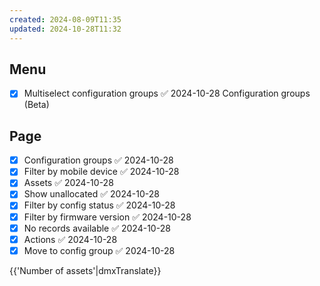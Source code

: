 ```yaml
---
created: 2024-08-09T11:35
updated: 2024-10-28T11:32
---
```

## Menu

- [x] Multiselect configuration groups ✅ 2024-10-28
Configuration groups (Beta)

## Page

- [x] Configuration groups ✅ 2024-10-28
- [x] Filter by mobile device ✅ 2024-10-28
- [x] Assets ✅ 2024-10-28
- [x] Show unallocated ✅ 2024-10-28
- [x] Filter by config status ✅ 2024-10-28
- [x] Filter by firmware version ✅ 2024-10-28
- [x] No records available ✅ 2024-10-28
- [x] Actions ✅ 2024-10-28
- [x] Move to config group ✅ 2024-10-28

{{'Number of assets'|dmxTranslate}}